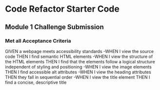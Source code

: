 # Code Refactor Starter Code

## Module 1 Challenge Submission

### Met all Acceptance Criteria
GIVEN a webpage meets accessibility standards
-WHEN I view the source code
THEN I find semantic HTML elements
-WHEN I view the structure of the HTML elements
THEN I find that the elements follow a logical structure independent of styling and positioning 
-WHEN I view the image elements
THEN I find accessible alt attributes
-WHEN I view the heading attributes 
THEN they fall in sequential order
-WHEN I view the title element
THEN I find a concise, descriptive title